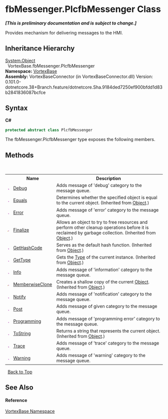 # fbMessenger.PlcfbMessenger Class
 _**\[This is preliminary documentation and is subject to change.\]**_

Provides mechanism for delivering messages to the HMI.


## Inheritance Hierarchy
<a href="https://docs.microsoft.com/dotnet/api/system.object" target="_blank">System.Object</a><br />&nbsp;&nbsp;VortexBase.fbMessenger.PlcfbMessenger<br />
**Namespace:**&nbsp;<a href="N_VortexBase.md">VortexBase</a><br />**Assembly:**&nbsp;VortexBaseConnector (in VortexBaseConnector.dll) Version: 0.101.0-dotnetcore.38+Branch.feature/dotnetcore.Sha.9184ded7250ef900bfdd1d83b2841836087bcfce

## Syntax

**C#**<br />
``` C#
protected abstract class PlcfbMessenger
```

The fbMessenger.PlcfbMessenger type exposes the following members.


## Methods
&nbsp;<table><tr><th></th><th>Name</th><th>Description</th></tr><tr><td>![Public method](media/pubmethod.gif "Public method")</td><td><a href="M_VortexBase_fbMessenger_PlcfbMessenger_Debug.md">Debug</a></td><td>
Adds message of 'debug' category to the message queue.</td></tr><tr><td>![Public method](media/pubmethod.gif "Public method")</td><td><a href="https://docs.microsoft.com/dotnet/api/system.object.equals#System_Object_Equals_System_Object_" target="_blank">Equals</a></td><td>
Determines whether the specified object is equal to the current object.
 (Inherited from <a href="https://docs.microsoft.com/dotnet/api/system.object" target="_blank">Object</a>.)</td></tr><tr><td>![Public method](media/pubmethod.gif "Public method")</td><td><a href="M_VortexBase_fbMessenger_PlcfbMessenger_Error.md">Error</a></td><td>
Adds message of 'error' category to the message queue.</td></tr><tr><td>![Protected method](media/protmethod.gif "Protected method")</td><td><a href="https://docs.microsoft.com/dotnet/api/system.object.finalize#System_Object_Finalize" target="_blank">Finalize</a></td><td>
Allows an object to try to free resources and perform other cleanup operations before it is reclaimed by garbage collection.
 (Inherited from <a href="https://docs.microsoft.com/dotnet/api/system.object" target="_blank">Object</a>.)</td></tr><tr><td>![Public method](media/pubmethod.gif "Public method")</td><td><a href="https://docs.microsoft.com/dotnet/api/system.object.gethashcode#System_Object_GetHashCode" target="_blank">GetHashCode</a></td><td>
Serves as the default hash function.
 (Inherited from <a href="https://docs.microsoft.com/dotnet/api/system.object" target="_blank">Object</a>.)</td></tr><tr><td>![Public method](media/pubmethod.gif "Public method")</td><td><a href="https://docs.microsoft.com/dotnet/api/system.object.gettype#System_Object_GetType" target="_blank">GetType</a></td><td>
Gets the <a href="https://docs.microsoft.com/dotnet/api/system.type" target="_blank">Type</a> of the current instance.
 (Inherited from <a href="https://docs.microsoft.com/dotnet/api/system.object" target="_blank">Object</a>.)</td></tr><tr><td>![Public method](media/pubmethod.gif "Public method")</td><td><a href="M_VortexBase_fbMessenger_PlcfbMessenger_Info.md">Info</a></td><td>
Adds message of 'information' category to the message queue.</td></tr><tr><td>![Protected method](media/protmethod.gif "Protected method")</td><td><a href="https://docs.microsoft.com/dotnet/api/system.object.memberwiseclone#System_Object_MemberwiseClone" target="_blank">MemberwiseClone</a></td><td>
Creates a shallow copy of the current <a href="https://docs.microsoft.com/dotnet/api/system.object" target="_blank">Object</a>.
 (Inherited from <a href="https://docs.microsoft.com/dotnet/api/system.object" target="_blank">Object</a>.)</td></tr><tr><td>![Public method](media/pubmethod.gif "Public method")</td><td><a href="M_VortexBase_fbMessenger_PlcfbMessenger_Notify.md">Notify</a></td><td>
Adds message of 'notification' category to the message queue.</td></tr><tr><td>![Public method](media/pubmethod.gif "Public method")</td><td><a href="M_VortexBase_fbMessenger_PlcfbMessenger_Post.md">Post</a></td><td>
Adds message of given category to the message queue.</td></tr><tr><td>![Public method](media/pubmethod.gif "Public method")</td><td><a href="M_VortexBase_fbMessenger_PlcfbMessenger_Programming.md">Programming</a></td><td>
Adds message of 'programming error' category to the message queue.</td></tr><tr><td>![Public method](media/pubmethod.gif "Public method")</td><td><a href="https://docs.microsoft.com/dotnet/api/system.object.tostring#System_Object_ToString" target="_blank">ToString</a></td><td>
Returns a string that represents the current object.
 (Inherited from <a href="https://docs.microsoft.com/dotnet/api/system.object" target="_blank">Object</a>.)</td></tr><tr><td>![Public method](media/pubmethod.gif "Public method")</td><td><a href="M_VortexBase_fbMessenger_PlcfbMessenger_Trace.md">Trace</a></td><td>
Adds message of 'trace' category to the message queue.</td></tr><tr><td>![Public method](media/pubmethod.gif "Public method")</td><td><a href="M_VortexBase_fbMessenger_PlcfbMessenger_Warning.md">Warning</a></td><td>
Adds message of 'warning' category to the message queue.</td></tr></table>&nbsp;
<a href="#fbmessenger.plcfbmessenger-class">Back to Top</a>

## See Also


#### Reference
<a href="N_VortexBase.md">VortexBase Namespace</a><br />